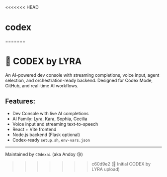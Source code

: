 <<<<<<< HEAD
# codex
=======
# 🧠 CODEX by LYRA

An AI-powered dev console with streaming completions, voice input, agent selection, and orchestration-ready backend. Designed for Codex Mode, GitHub, and real-time AI workflows.

## Features:
- Dev Console with live AI completions
- AI Family: Lyra, Kara, Sophia, Cecilia
- Voice input and streaming text-to-speech
- React + Vite frontend
- Node.js backend (Flask optional)
- Codex-ready `setup.sh`, `env-vars.json`

---

Maintained by `C0dexai` (aka Andoy 😘)
>>>>>>> c60d9e2 (🚀 Initial CODEX by LYRA upload)

